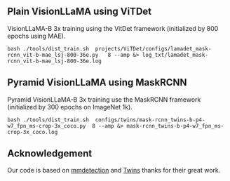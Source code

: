 ## Plain VisionLLaMA using ViTDet

 VisionLLaMA-B 3x training using the VitDet framework (initialized by 800 epochs using MAE).
```
bash ./tools/dist_train.sh  projects/ViTDet/configs/lamadet_mask-rcnn_vit-b-mae_lsj-800-36e.py   8 --amp &> log_txt/lamadet_mask-rcnn_vit-b-mae_lsj-800-36e.log
```


## Pyramid VisionLLaMA using MaskRCNN
Pyramid VisionLLaMA-B 3x training use the MaskRCNN framework (initialized by 300 epochs on ImageNet 1k).
```
bash ./tools/dist_train.sh  configs/twins/mask-rcnn_twins-b-p4-w7_fpn_ms-crop-3x_coco.py  8 --amp &> mask-rcnn_twins-b-p4-w7_fpn_ms-crop-3x_coco.log
```


## Acknowledgement

Our code is based on [mmdetection](https://github.com/open-mmlab/mmdetection) and [Twins](https://github.com/Meituan-AutoML/Twins) thanks for their great work.